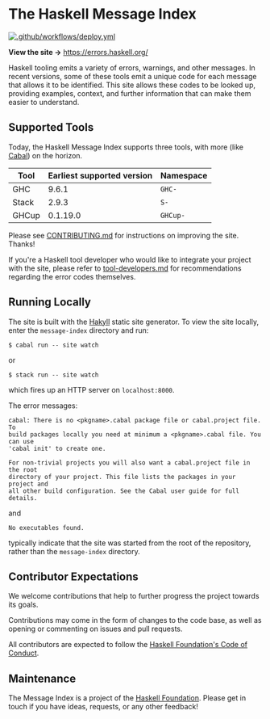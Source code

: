# The Haskell Message Index
[![.github/workflows/deploy.yml](https://github.com/haskellfoundation/error-message-index/actions/workflows/deploy.yml/badge.svg?branch=main)](https://github.com/haskellfoundation/error-message-index/actions/workflows/deploy.yml)

**View the site →** https://errors.haskell.org/

Haskell tooling emits a variety of errors, warnings, and other messages. In recent versions, some of these tools emit a unique code for each message that allows it to be identified. This site allows these codes to be looked up, providing examples, context, and further information that can make them easier to understand.

## Supported Tools

Today, the Haskell Message Index supports three tools, with more (like [Cabal](https://github.com/haskell/cabal/issues/8543)) on the horizon.

| Tool  | Earliest supported version | Namespace |
|-------|----------------------------|-----------|
| GHC   | 9.6.1                      | `GHC-`    |
| Stack | 2.9.3                      | `S-`      |
| GHCup | 0.1.19.0                   | `GHCup-`  |

Please see [CONTRIBUTING.md](./CONTRIBUTING.md) for instructions on improving the site. Thanks!

If you're a Haskell tool developer who would like to integrate your project with the site, please refer to [tool-developers.md](./tool-developers.md) for recommendations regarding the error codes themselves.

## Running Locally

The site is built with the [Hakyll](https://jaspervdj.be/hakyll/) static site generator. To view the site locally, enter the `message-index` directory and run:
```console
$ cabal run -- site watch
```
or
```console
$ stack run -- site watch
```
which fires up an HTTP server on `localhost:8000`.

The error messages:
```
cabal: There is no <pkgname>.cabal package file or cabal.project file. To
build packages locally you need at minimum a <pkgname>.cabal file. You can use
'cabal init' to create one.

For non-trivial projects you will also want a cabal.project file in the root
directory of your project. This file lists the packages in your project and
all other build configuration. See the Cabal user guide for full details.
```
and
```
No executables found.
```
typically indicate that the site was started from the root of the repository, rather than the `message-index` directory.

## Contributor Expectations

We welcome contributions that help to further progress the project towards its goals.

Contributions may come in the form of changes to the code base, as well as opening or commenting on issues and pull requests.

All contributors are expected to follow the [Haskell Foundation's Code of Conduct](https://haskell.foundation/guidelines-for-respectful-communication/).


## Maintenance

The Message Index is a project of the [Haskell Foundation](http://haskell.foundation). Please get in touch if you have ideas, requests, or any other feedback!

